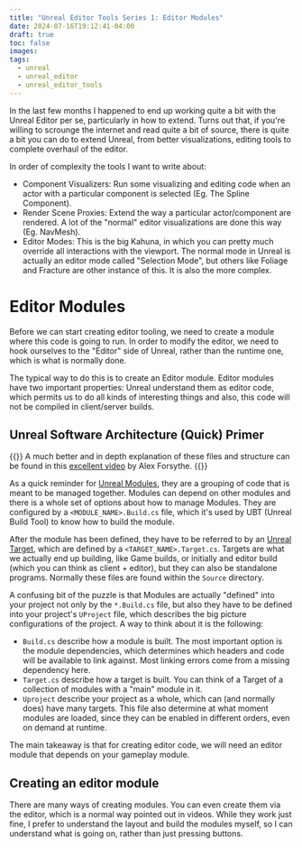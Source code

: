```yaml
---
title: "Unreal Editor Tools Series 1: Editor Modules"
date: 2024-07-16T19:12:41-04:00
draft: true
toc: false
images:
tags:
  - unreal
  - unreal_editor
  - unreal_editor_tools
---
```


In the last few months I happened to end up working quite a bit with the Unreal Editor per se,
particularly in how to extend. Turns out that, if you're willing to scrounge the internet and read
quite a bit of source, there is quite a bit you can do to extend Unreal, from better visualizations,
editing tools to complete overhaul of the editor.

In order of complexity the tools I want to write about:

* Component Visualizers: Run some visualizing and editing code when an actor with a particular
  component is selected (Eg. The Spline Component).
* Render Scene Proxies: Extend the way a particular actor/component are rendered. A lot of the
  "normal" editor visualizations are done this way (Eg. NavMesh).
* Editor Modes: This is the big Kahuna, in which you can pretty much override all interactions with
  the viewport. The normal mode in Unreal is actually an editor mode called "Selection Mode", but
  others like Foliage and Fracture are other instance of this. It is also the more complex.

# Editor Modules

Before we can start creating editor tooling, we need to create a module where this code is going to
run. In order to modify the editor, we need to hook ourselves to the "Editor" side of Unreal, rather
than the runtime one, which is what is normally done.

The typical way to do this is to create an Editor module. Editor modules have two important
properties: Unreal understand them as editor code, which permits us to do all kinds of interesting
things and also, this code will not be compiled in client/server builds.

## Unreal Software Architecture (Quick) Primer

{{<admonition tip>}}
A much better and in depth explanation of these files and structure can be found in this
[excellent video](https://www.youtube.com/watch?v=94FvzO1HVzY) by Alex Forsythe.
{{</admonition>}}

As a quick reminder for [Unreal Modules](https://dev.epicgames.com/documentation/en-us/unreal-engine/unreal-engine-modules?application_version=5.3),
they are a grouping of code that is meant to be managed together. Modules can depend on other
modules and there is a whole set of options about how to manage Modules. They are configured by a
`<MODULE_NAME>.Build.cs` file, which it's used by UBT (Unreal Build Tool) to know how to build the
module.

After the module has been defined, they have to be referred to by an [Unreal Target](https://dev.epicgames.com/documentation/en-us/unreal-engine/unreal-engine-build-tool-target-reference),
which are defined by a `<TARGET_NAME>.Target.cs`. Targets are what we actually end up building, like
Game builds, or initially and editor build (which you can think as client + editor), but they can
also be standalone programs. Normally these files are found within the `Source` directory.

A confusing bit of the puzzle is that Modules are actually "defined" into your project not only
by the `*.Build.cs` file, but also they have to be defined into your project's `UProject` file,
which describes the big picture configurations of the project. A way to think about it is the
following:

* `Build.cs` describe how a module is built. The most important option is the module dependencies,
  which determines which headers and code will be available to link against. Most linking errors
  come from a missing dependency here.
* `Target.cs` describe how a target is built. You can think of a Target of a collection of modules
  with a "main" module in it.
* `Uproject` describe your project as a whole, which can (and normally does) have many targets.
  This file also determine at what moment modules are loaded, since they can be enabled in different
  orders, even on demand at runtime.

The main takeaway is that for creating editor code, we will need an editor module that depends on
your gameplay module.

## Creating an editor module

There are many ways of creating modules. You can even create them via the editor, which is a normal
way pointed out in videos. While they work just fine, I prefer to understand the layout and build
the modules myself, so I can understand what is going on, rather than just pressing buttons.


